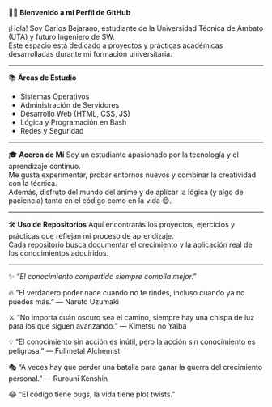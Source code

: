 👨‍💻 **Bienvenido a mi Perfil de GitHub**

¡Hola! Soy Carlos Bejarano, estudiante de la Universidad Técnica de Ambato (UTA) y futuro Ingeniero de SW.  
Este espacio está dedicado a proyectos y prácticas académicas desarrolladas durante mi formación universitaria.

---

📚 **Áreas de Estudio**
- Sistemas Operativos  
- Administración de Servidores  
- Desarrollo Web (HTML, CSS, JS)  
- Lógica y Programación en Bash  
- Redes y Seguridad  

---

🎓 **Acerca de Mí**
Soy un estudiante apasionado por la tecnología y el aprendizaje continuo.  
Me gusta experimentar, probar entornos nuevos y combinar la creatividad con la técnica.  
Además, disfruto del mundo del anime y de aplicar la lógica (y algo de paciencia) tanto en el código como en la vida 😅.

---

🛠️ **Uso de Repositorios**
Aquí encontrarás los proyectos, ejercicios y prácticas que reflejan mi proceso de aprendizaje.  
Cada repositorio busca documentar el crecimiento y la aplicación real de los conocimientos adquiridos.

---

✨ *“El conocimiento compartido siempre compila mejor.”*

🔥 “El verdadero poder nace cuando no te rindes, incluso cuando ya no puedes más.” — Naruto Uzumaki

⚔️ “No importa cuán oscuro sea el camino, siempre hay una chispa de luz para los que siguen avanzando.” — Kimetsu no Yaiba

💡 “El conocimiento sin acción es inútil, pero la acción sin conocimiento es peligrosa.” — Fullmetal Alchemist

🎭 “A veces hay que perder una batalla para ganar la guerra del crecimiento personal.” — Rurouni Kenshin

😂 “El código tiene bugs, la vida tiene plot twists.”
